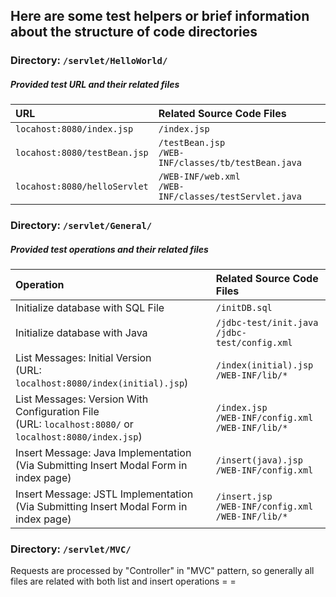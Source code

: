 ## Here are some test helpers or brief information about the structure of code directories

### Directory: `/servlet/HelloWorld/`
##### Provided test URL and their related files

| URL                          | Related Source Code Files                |
| :--------------------------- | :--------------------------------------- |
| `locahost:8080/index.jsp`    | `/index.jsp`                             |
| `locahost:8080/testBean.jsp` | `/testBean.jsp`<br>`/WEB-INF/classes/tb/testBean.java` |
| `locahost:8080/helloServlet` | `/WEB-INF/web.xml`<br>`/WEB-INF/classes/testServlet.java` |

### Directory: `/servlet/General/`
##### Provided test operations and their related files

| Operation                                | Related Source Code Files                |
| :--------------------------------------- | :--------------------------------------- |
| Initialize database with SQL File        | `/initDB.sql`                            |
| Initialize database with Java            | `/jdbc-test/init.java`<br>`/jdbc-test/config.xml` |
| List Messages: Initial Version<br>(URL: `localhost:8080/index(initial).jsp`) | `/index(initial).jsp`<br>`/WEB-INF/lib/*` |
| List Messages: Version With Configuration File<br>(URL: `localhost:8080/` or `localhost:8080/index.jsp`) | `/index.jsp`<br>`/WEB-INF/config.xml`<br>`/WEB-INF/lib/*` |
| Insert Message: Java Implementation<br>(Via Submitting Insert Modal Form in index page) | `/insert(java).jsp`<br>`/WEB-INF/config.xml`<br> |
| Insert Message: JSTL Implementation<br>(Via Submitting Insert Modal Form in index page) | `/insert.jsp`<br>`/WEB-INF/config.xml`<br>`/WEB-INF/lib/*` |

### Directory: `/servlet/MVC/`
Requests are processed by "Controller" in "MVC" pattern, so generally all files are related with both list and insert operations = =
